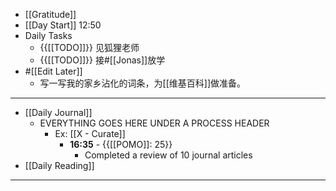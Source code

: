 - [[Gratitude]]
- [[Day Start]] 12:50
- Daily Tasks
    - {{[[TODO]]}}  见狐狸老师
    - {{[[TODO]]}} 接#[[Jonas]]放学
- #[[Edit Later]]
    - 写一写我的家乡沾化的词条，为[[维基百科]]做准备。
- ---
- [[Daily Journal]] 
    - EVERYTHING GOES HERE UNDER A PROCESS HEADER
        - Ex: [[X - Curate]]
            - **16:35** - {{[[POMO]]: 25}}
                -  Completed a review of 10 journal articles
- [[Daily Reading]]
- ---
